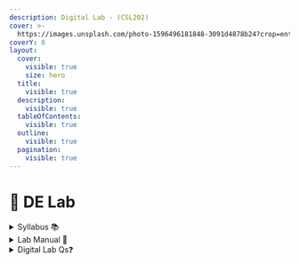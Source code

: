 ```yaml
---
description: Digital Lab - (CSL202)
cover: >-
  https://images.unsplash.com/photo-1596496181848-3091d4878b24?crop=entropy&cs=srgb&fm=jpg&ixid=M3wxOTcwMjR8MHwxfHNlYXJjaHw5fHxkaWdpdGFsJTIwZWxlY3Ryb25pY3N8ZW58MHx8fHwxNzA2NDM5MDg5fDA&ixlib=rb-4.0.3&q=85
coverY: 0
layout:
  cover:
    visible: true
    size: hero
  title:
    visible: true
  description:
    visible: true
  tableOfContents:
    visible: true
  outline:
    visible: true
  pagination:
    visible: true
---
```


# 🥼 DE Lab

<details>

<summary>Syllabus 📚</summary>

[CSL202](https://drive.google.com/file/d/17uvfp6OkLiSO7ThB0uCiuGBi8m4j5GbO/view?usp=drive\_link) 👈

</details>

<details>

<summary>Lab Manual 📔</summary>

[LCD Manual](https://drive.google.com/file/d/11FrJ6ICqwBzqXBg8pVS-\_A8CcqPYrj9g/view?usp=drive\_link) 👈

[Asynchronous Counters](https://drive.google.com/file/d/1-0lIyqRLlrT3AdZsTI0NUgumYCxkWvj1/view?usp=drive\_link) 👈

[Synchronous Counters](https://drive.google.com/file/d/1MmdNs2G\_DxOaZuXmvuPaQqurIvq0bIHJ/view?usp=drive\_link) 👈

[Code Converters](https://drive.google.com/file/d/1o4z2Fhv7vszxOSdYMrghskgvlUHsr9\_V/view?usp=drive\_link) 👈

[Flipflops](https://drive.google.com/file/d/14MOdgzEdKeTUGHRAVaJrXfWYI3cpHaM4/view?usp=drive\_link) 👈

[Shift Registers](https://drive.google.com/file/d/1Sp-j4U-XCRIoc26isVrxvuxSV4GpesKb/view?usp=drive\_link) 👈

</details>

<details>

<summary>Digital Lab Qs❓</summary>

[Digital Lab Questions](https://drive.google.com/file/d/12JhGeKPMzWj41splkbOMyfcXnikP76nI/view?usp=drive\_link)👈

</details>
